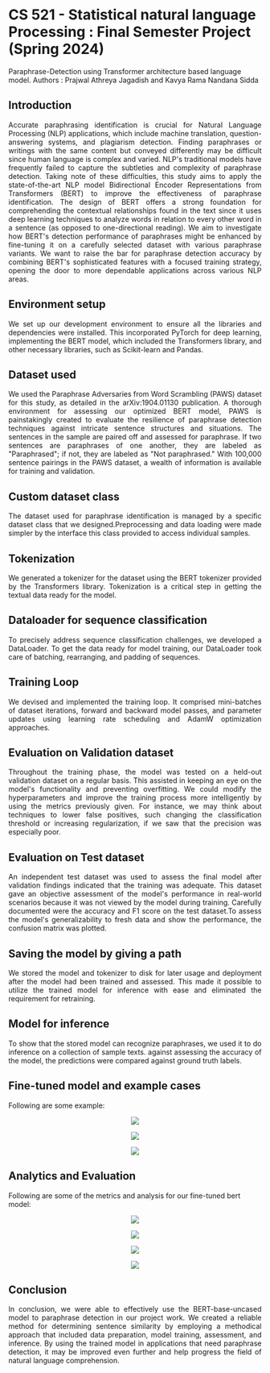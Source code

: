# CS 521 - Statistical natural language Processing : Final Semester Project (Spring 2024)
Paraphrase-Detection using Transformer architecture based language model.
Authors : Prajwal Athreya Jagadish and Kavya Rama Nandana Sidda

## Introduction
<div style="text-align: justify">Accurate paraphrasing identification is crucial for Natural Language Processing (NLP) applications, which include machine translation, question-answering systems, and plagiarism detection. Finding paraphrases or writings with the same content but conveyed differently may be difficult since human language is complex and varied. NLP's traditional models have frequently failed to capture the subtleties and complexity of paraphrase detection. Taking note of these difficulties, this study aims to apply the state-of-the-art NLP model Bidirectional Encoder Representations from Transformers (BERT) to improve the effectiveness of paraphrase identification. The design of BERT offers a strong foundation for comprehending the contextual relationships found in the text since it uses deep learning techniques to analyze words in relation to every other word in a sentence (as opposed to one-directional reading). We aim to investigate how BERT's detection performance of paraphrases might be enhanced by fine-tuning it on a carefully selected dataset with various paraphrase variants. We want to raise the bar for paraphrase detection accuracy by combining BERT's sophisticated features with a focused training strategy, opening the door to more dependable applications across various NLP areas.</div>


## Environment setup
<div style="text-align: justify">We set up our development environment to ensure all the libraries and dependencies were installed. This incorporated PyTorch for deep learning, implementing the BERT model, which included the Transformers library, and other necessary libraries, such as Scikit-learn and Pandas.</div>

## Dataset used
<div style="text-align: justify">We used the Paraphrase Adversaries from Word Scrambling (PAWS) dataset for this study, as detailed in the arXiv:1904.01130 publication. A thorough environment for assessing our optimized BERT model, PAWS is painstakingly created to evaluate the resilience of paraphrase detection techniques against intricate sentence structures and situations. The sentences in the sample are paired off and assessed for paraphrase. If two sentences are paraphrases of one another, they are labeled as "Paraphrased"; if not, they are labeled as "Not paraphrased." With 100,000 sentence pairings in the PAWS dataset, a wealth of information is available for training and validation.</div> 

## Custom dataset class
<div style="text-align: justify">The dataset used for paraphrase identification is managed by a specific dataset class that we designed.Preprocessing and data loading were made simpler by the interface this class provided to access individual samples.</div>

## Tokenization
<div style="text-align: justify">⁤We generated a tokenizer for the dataset using the BERT tokenizer provided by the Transformers library. ⁤⁤Tokenization is a critical step in getting the textual data ready for the model.</div>

## Dataloader for sequence classification
<div style="text-align: justify">⁤To precisely address sequence classification challenges, we developed a DataLoader. To get the data ready for model training, our DataLoader took care of batching, rearranging, and padding of sequences.</div>

## Training Loop
<div style="text-align: justify">We devised and implemented the training loop. It comprised mini-batches of dataset iterations, forward and backward model passes, and parameter updates using learning rate scheduling and AdamW optimization approaches.</div>

## Evaluation on Validation dataset
<div style="text-align: justify">Throughout the training phase, the model was tested on a held-out validation dataset on a regular basis. This assisted in keeping an eye on the model's functionality and preventing overfitting. We could modify the hyperparameters and improve the training process more intelligently by using the metrics previously given. For instance, we may think about techniques to lower false positives, such changing the classification threshold or increasing regularization, if we saw that the precision was especially poor.</div>

## Evaluation on Test dataset
<div style="text-align: justify">An independent test dataset was used to assess the final model after validation findings indicated that the training was adequate. This dataset gave an objective assessment of the model's performance in real-world scenarios because it was not viewed by the model during training.
Carefully documented were the accuracy and F1 score on the test dataset.To assess the model's generalizability to fresh data and show the performance, the confusion matrix was plotted.</div>

## Saving the model by giving a path
<div style="text-align: justify">We stored the model and tokenizer to disk for later usage and deployment after the model had been trained and assessed. This made it possible to utilize the trained model for inference with ease and eliminated the requirement for retraining.</div>

## Model for inference
<div style="text-align: justify">To show that the stored model can recognize paraphrases, we used it to do inference on a collection of sample texts. against assessing the accuracy of the model, the predictions were compared against ground truth labels.</div>

## Fine-tuned model and example cases
Following are some example:
<p align="center">
<img src="Examples/eg1.png" />
</p>
<p align="center">
<img src="Examples/eg2.png" />
</p>
<p align="center">
<img src="Examples/eg3.png" />
</p>

## Analytics and Evaluation
Following are some of the metrics and analysis for our fine-tuned bert model:
<p align="center">
<img src="Analytics/Attention analysis.png" />
</p>
<p align="center">
<img src="Analytics/Confusion matrix.png" />
</p>
<p align="center">
<img src="Analytics/losses.png" />
</p>
<p align="center">
<img src="Analytics/scores.png" />
</p>
 
## Conclusion
<div style="text-align: justify">In conclusion, we were able to effectively use the BERT-base-uncased model to paraphrase detection in our project work. We created a reliable method for determining sentence similarity by employing a methodical approach that included data preparation, model training, assessment, and inference. By using the trained model in applications that need paraphrase detection, it may be improved even further and help progress the field of natural language comprehension.</div>